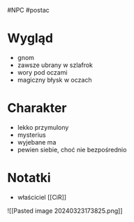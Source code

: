 #NPC #postac 

# Wygląd
* gnom
* zawsze ubrany w szlafrok
* wory pod oczami
* magiczny błysk w oczach

# Charakter
* lekko przymulony
* mysterius
* wyjebane ma
* pewien siebie, choć nie bezpośrednio



# Notatki
* właściciel [[CiR]]

![[Pasted image 20240323173825.png]]